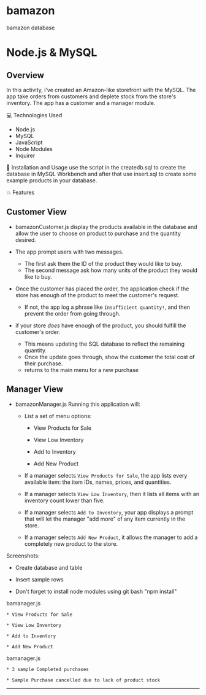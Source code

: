 # bamazon
bamazon database
# Node.js & MySQL

## Overview

In this activity, i've created an Amazon-like storefront with the MySQL. The app take orders from customers and deplete stock from the store's inventory. The app has a customer and a manager module. 

💻 Technologies Used
- Node.js
- MySQL
- JavaScript
- Node Modules
- Inquirer

📀 Installation and Usage
use the script in the createdb.sql to create the database in MySQL Workbench and after that use insert.sql to create some example products in your database.

💥 Features

## Customer View 

- bamazonCustomer.js display the products available in the database and allow the user to choose on product to  purchase and the quantity desired.

- The app prompt users with two messages.

   * The first ask them the ID of the product they would like to buy.
   * The second message ask how many units of the product they would like to buy.

- Once the customer has placed the order, the application check if the store has enough of the product to meet the customer's request.

   * If not, the app log a phrase like `Insufficient quantity!`, and then prevent the order from going through.

- if your store _does_ have enough of the product, you should fulfill the customer's order.
   * This means updating the SQL database to reflect the remaining quantity.
   * Once the update goes through, show the customer the total cost of their purchase.
   * returns to the main menu for a new purchase

## Manager View 

* bamazonManager.js Running this application will:

  * List a set of menu options:

    * View Products for Sale
    
    * View Low Inventory
    
    * Add to Inventory
    
    * Add New Product

  * If a manager selects `View Products for Sale`, the app lists every available item: the item IDs, names, prices, and quantities.

  * If a manager selects `View Low Inventory`, then it lists all items with an inventory count lower than five.

  * If a manager selects `Add to Inventory`, your app displays a prompt that will let the manager "add more" of any item currently in the store.

  * If a manager selects `Add New Product`, it allows the manager to add a completely new product to the store.

Screenshots:

- Create database and table

- Insert sample rows 

- Don't forget to install node modules using git bash "npm install"

bamanager.js


    * View Products for Sale
    
    * View Low Inventory
    
    * Add to Inventory
    
    * Add New Product

bamanager.js

    * 3 sample Completed purchases
    
    * Sample Purchase cancelled due to lack of product stock


- - -



